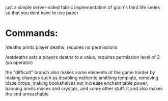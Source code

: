 just a simple server-sided fabric implementation of grain's third life series so that you dont have to use paper

# Commands:
/deaths <player>
prints player deaths, requires no permissions

/setdeaths <player> <integer>
sets a players deaths to a value, requires permission level of 2 (so operator)

the "difficult" branch also makes some elements of the game harder by making changes such as disabling netherite smithing template, removing blaze drops, making bookshelves not increase enchant table power, banning anvils maces and crystals, and some other stuff. it and also makes the end unreachable
